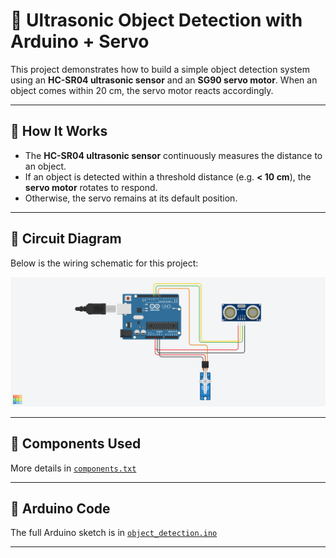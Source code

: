 # 🚨 Ultrasonic Object Detection with Arduino + Servo

This project demonstrates how to build a simple object detection system using an **HC-SR04 ultrasonic sensor** and an **SG90 servo motor**. When an object comes within 20 cm, the servo motor reacts accordingly.

---

## 🧠 How It Works

- The **HC-SR04 ultrasonic sensor** continuously measures the distance to an object.
- If an object is detected within a threshold distance (e.g. **< 10 cm**), the **servo motor** rotates to respond.
- Otherwise, the servo remains at its default position.

---

## 🔌 Circuit Diagram

Below is the wiring schematic for this project:

![Ultrasonic Object Detection Circuit](./ultra_sonic_object_detection.png)

---

## 🔧 Components Used

More details in [`components.txt`](./components.text)

---

## 💾 Arduino Code

The full Arduino sketch is in [`object_detection.ino`](./object_detection.ino)

---
